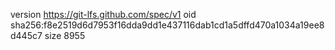 version https://git-lfs.github.com/spec/v1
oid sha256:f8e2519d6d7953f16dda9dd1e437116dab1cd1a5dffd470a1034a19ee8d445c7
size 8955
